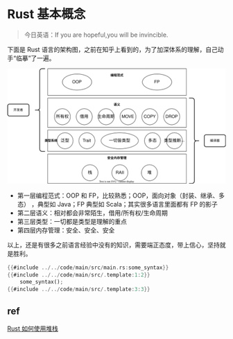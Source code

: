 # Rust 基本概念

> 今日英语：If you are hopeful,you will be invincible.


下面是 Rust 语言的架构图，之前在知乎上看到的，为了加深体系的理解，自己动手“临摹”了一遍。

![rust-arch](./assets/rust-lang-arch.svg)

- 第一层编程范式：OOP 和 FP，比较熟悉；OOP，面向对象（封装、继承、多态） ，典型如 Java；FP 典型如 Scala；其实很多语言里面都有 FP 的影子
- 第二层语义：相对都会非常陌生，借用/所有权/生命周期
- 第三层类型：一切都是类型是理解的重点
- 第四层内存管理：安全、安全、安全

以上，还是有很多之前语言经验中没有的知识，需要端正态度，带上信心，坚持就是胜利。

```rust
{{#include ../../code/main/src/main.rs:some_syntax}}
{{#include ../../code/main/src/.template:1:2}}
	some_syntax();
{{#include ../../code/main/src/.template:3:3}}
```

## ref

[Rust 如何使用堆栈](https://rust-book.junmajinlong.com/ch5/02_rust_mem.html)
